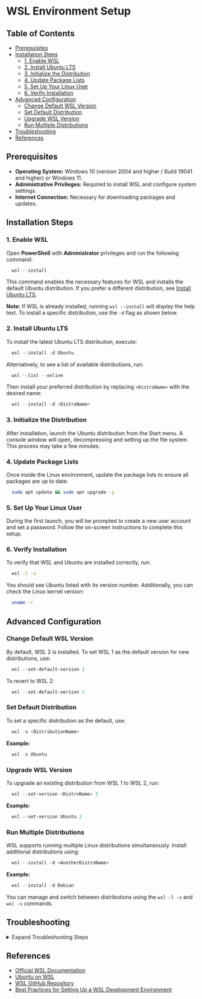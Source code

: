 # WSL Environment Setup

## Table of Contents
- [Prerequisites](#prerequisites)
- [Installation Steps](#installation-steps)
  - [1. Enable WSL](#1-enable-wsl)
  - [2. Install Ubuntu LTS](#2-install-ubuntu-lts)
  - [3. Initialize the Distribution](#3-initialize-the-distribution)
  - [4. Update Package Lists](#4-update-package-lists)
  - [5. Set Up Your Linux User](#5-set-up-your-linux-user)
  - [6. Verify Installation](#6-verify-installation)
- [Advanced Configuration](#advanced-configuration)
  - [Change Default WSL Version](#change-default-wsl-version)
  - [Set Default Distribution](#set-default-distribution)
  - [Upgrade WSL Version](#upgrade-wsl-version)
  - [Run Multiple Distributions](#run-multiple-distributions)
- [Troubleshooting](#troubleshooting)
- [References](#references)

## Prerequisites

- **Operating System:** Windows 10 (version 2004 and higher / Build 19041 and higher) or Windows 11.
- **Administrative Privileges:** Required to install WSL and configure system settings.
- **Internet Connection:** Necessary for downloading packages and updates.

## Installation Steps

### 1. Enable WSL

Open **PowerShell** with **Administrator** privileges and run the following command:

```powershell
  wsl --install
```

This command enables the necessary features for WSL and installs the default Ubuntu distribution. If you prefer a different distribution, see [Install Ubuntu LTS](#2-install-ubuntu-lts).

**Note:** If WSL is already installed, running `wsl --install` will display the help text. To install a specific distribution, use the `-d` flag as shown below.

### 2. Install Ubuntu LTS

To install the latest Ubuntu LTS distribution, execute:

```powershell
  wsl --install -d Ubuntu
```

Alternatively, to see a list of available distributions, run:

```powershell
  wsl --list --online
```

Then install your preferred distribution by replacing `<DistroName>` with the desired name:

```powershell
  wsl --install -d <DistroName>
```

### 3. Initialize the Distribution

After installation, launch the Ubuntu distribution from the Start menu. A console window will open, decompressing and setting up the file system. This process may take a few minutes.

### 4. Update Package Lists

Once inside the Linux environment, update the package lists to ensure all packages are up to date:

```bash
  sudo apt update && sudo apt upgrade -y
```

### 5. Set Up Your Linux User

During the first launch, you will be prompted to create a new user account and set a password. Follow the on-screen instructions to complete this setup.

### 6. Verify Installation

To verify that WSL and Ubuntu are installed correctly, run:

```bash
  wsl -l -v
```

You should see Ubuntu listed with its version number. Additionally, you can check the Linux kernel version:

```bash
  uname -r
```

## Advanced Configuration

### Change Default WSL Version

By default, WSL 2 is installed. To set WSL 1 as the default version for new distributions, use:

```powershell
  wsl --set-default-version 1
```

To revert to WSL 2:

```powershell
  wsl --set-default-version 2
```

### Set Default Distribution

To set a specific distribution as the default, use:

```powershell
  wsl -s <DistributionName>
```

**Example:**

```powershell
  wsl -s Ubuntu
```

### Upgrade WSL Version

To upgrade an existing distribution from WSL 1 to WSL 2, run:

```powershell
  wsl --set-version <DistroName> 2
```

**Example:**

```powershell
  wsl --set-version Ubuntu 2
```

### Run Multiple Distributions

WSL supports running multiple Linux distributions simultaneously. Install additional distributions using:

```powershell
  wsl --install -d <AnotherDistroName>
```

**Example:**

```powershell
  wsl --install -d Debian
```

You can manage and switch between distributions using the `wsl -l -v` and `wsl -s` commands.

## Troubleshooting

<details>
  <summary>Expand Troubleshooting Steps</summary>

### WSL Installation Issues

- **Ensure Virtualization is Enabled:**
  - Restart your computer and enter BIOS/UEFI settings.
  - Enable virtualization technology (Intel VT-x or AMD-V).

- **Check Windows Version:**
  - Run `winver` in the Run dialog (`Win + R`) to verify your Windows version.
  - Ensure it is Windows 10 version 2004 or higher, or Windows 11.

- **Verify WSL Installation:**
  - Run `wsl --version` to check the installed WSL version.

### Initialization Problems

- **Distribution Fails to Initialize:**
  - Unregister and reinstall the distribution:
    ```powershell
      wsl --unregister <DistroName>
      wsl --install -d <DistroName>
    ```

### Network Connectivity Issues

- **No Internet Access in WSL:**
  - Restart the WSL network:
    ```bash
      sudo service networking restart
    ```

- **Firewall Blocking Ports:**
  - Ensure that Windows Firewall allows WSL traffic.

### General Issues

- **Update WSL:**
  - Run the following command to update WSL to the latest version:
    ```powershell
      wsl --update
    ```

</details>

## References

- [Official WSL Documentation](https://learn.microsoft.com/windows/wsl/)
- [Ubuntu on WSL](https://documentation.ubuntu.com/wsl/en/latest/)
- [WSL GitHub Repository](https://github.com/microsoft/WSL)
- [Best Practices for Setting Up a WSL Development Environment](https://learn.microsoft.com/windows/wsl/setup/environment)
